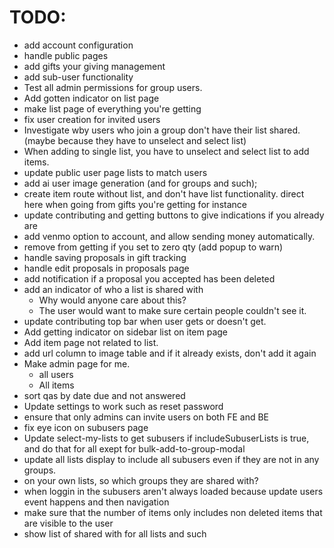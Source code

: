 # TODO:

 - add account configuration
 - handle public pages
 - add gifts your giving management
 - add sub-user functionality
 - Test all admin permissions for group users.
 - Add gotten indicator on list page
 - make list page of everything you're getting
 - fix user creation for invited users
 - Investigate wby users who join a group don't have their list shared. (maybe because they have to unselect and select list)
 - When adding to single list, you have to unselect and select list to add items.
 - update public user page lists to match users
 - add ai user image generation (and for groups and such);
 - create item route without list, and don't have list functionality. direct here when going from gifts you're getting for instance
 - update contributing and getting buttons to give indications if you already are
 - add venmo option to account, and allow sending money automatically.
 - remove from getting if you set to zero qty (add popup to warn)
 - handle saving proposals in gift tracking
 - handle edit proposals in proposals page
 - add notification if a proposal you accepted has been deleted
 - add an indicator of who a list is shared with
   - Why would anyone care about this?
   - The user would want to make sure certain people couldn't see it.
 - update contributing top bar when user gets or doesn't get.
 - Add getting indicator on sidebar list on item page
 - Add item page not related to list.
 - add url column to image table and if it already exists, don't add it again
 - Make admin page for me.
   - all users
   - All items
  - sort qas by date due and not answered
 - Update settings to work such as reset password
  - ensure that only admins can invite users on both FE and BE
  - fix eye icon on subusers page
 - Update select-my-lists to get subusers if includeSubuserLists is true, and do that for all exept for bulk-add-to-group-modal
 - update all lists display to include all subusers even if they are not in any groups.
 - on your own lists, so which groups they are shared with?
 - when loggin in the subusers aren't always loaded because update users event happens and then navigation
 - make sure that the number of items only includes non deleted items that are visible to the user
 - show list of shared with for all lists and such
